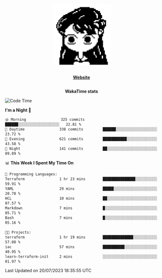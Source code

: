 ##

<p align="center">
  <img src="./person.gif" />
</p>

##

<div align="center">
  <p>
    <strong>
    <a href='https://domm.me'>Website</a>
    </strong>
  </p>
</div>

##

<div align="center">
  <p>
    <strong>
    WakaTime stats
    </strong>
  </p>
</div>

<!--START_SECTION:waka-->
![Code Time](http://img.shields.io/badge/Code%20Time-96%20hrs%2036%20mins-blue)

**I'm a Night 🦉** 

```text
🌞 Morning                325 commits         ██████░░░░░░░░░░░░░░░░░░░   22.81 % 
🌆 Daytime                338 commits         ██████░░░░░░░░░░░░░░░░░░░   23.72 % 
🌃 Evening                621 commits         ███████████░░░░░░░░░░░░░░   43.58 % 
🌙 Night                  141 commits         ██░░░░░░░░░░░░░░░░░░░░░░░   09.89 % 
```


📊 **This Week I Spent My Time On** 

```text
💬 Programming Languages: 
Terraform                1 hr 23 mins        ███████████████░░░░░░░░░░   59.91 % 
YAML                     29 mins             █████░░░░░░░░░░░░░░░░░░░░   20.78 % 
HCL                      10 mins             ██░░░░░░░░░░░░░░░░░░░░░░░   07.57 % 
Markdown                 7 mins              █░░░░░░░░░░░░░░░░░░░░░░░░   05.71 % 
Bash                     7 mins              █░░░░░░░░░░░░░░░░░░░░░░░░   05.16 % 

🐱‍💻 Projects: 
terraform                1 hr 19 mins        ██████████████░░░░░░░░░░░   57.08 % 
iac                      57 mins             ██████████░░░░░░░░░░░░░░░   40.95 % 
learn-terraform-init     2 mins              ░░░░░░░░░░░░░░░░░░░░░░░░░   01.97 % 
```


 Last Updated on 20/07/2023 18:35:55 UTC
<!--END_SECTION:waka-->


